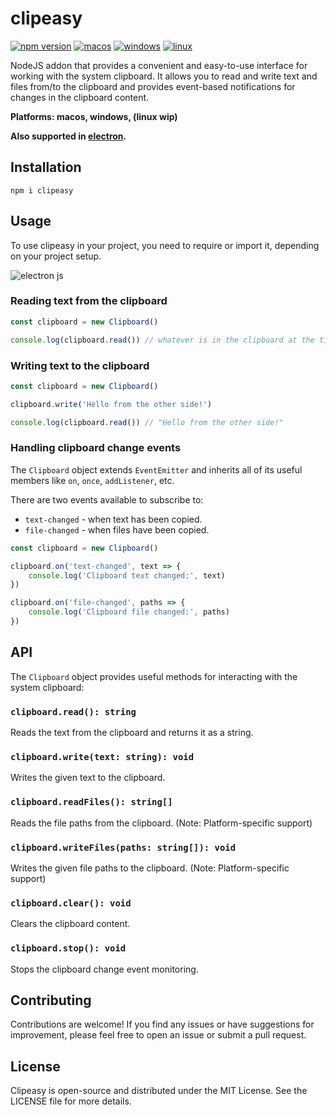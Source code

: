 # clipeasy

[![npm version](https://badge.fury.io/js/clipeasy.svg)](https://badge.fury.io/js/clipeasy) [![macos](https://github.com/iamthenoah/clipeasy/actions/workflows/macos.yml/badge.svg)](https://github.com/iamthenoah/clipeasy/actions/workflows/macos.yml) [![windows](https://github.com/iamthenoah/clipeasy/actions/workflows/windows.yml/badge.svg)](https://github.com/iamthenoah/clipeasy/actions/workflows/windows.yml) [![linux](https://github.com/iamthenoah/clipeasy/actions/workflows/linux.yml/badge.svg)](https://github.com/iamthenoah/clipeasy/actions/workflows/linux.yml)

NodeJS addon that provides a convenient and easy-to-use interface for working with the system clipboard. It allows you to read and write text and files from/to the clipboard and provides event-based notifications for changes in the clipboard content.

**Platforms: macos, windows, (linux wip)**

**Also supported in [electron](https://www.electronjs.org/).**

## Installation

```
npm i clipeasy
```

## Usage

To use clipeasy in your project, you need to require or import it, depending on your project setup.

![electron js](https://github.com/iamthenoah/clipeasy/assets/56337775/4f92dd2a-00cd-43e1-8c1a-87e9b48ca396)

### Reading text from the clipboard

```js
const clipboard = new Clipboard()

console.log(clipboard.read()) // whatever is in the clipboard at the time
```

### Writing text to the clipboard

```js
const clipboard = new Clipboard()

clipboard.write('Hello from the other side!')

console.log(clipboard.read()) // "Hello from the other side!"
```

### Handling clipboard change events

The `Clipboard` object extends `EventEmitter` and inherits all of its useful members like `on`, `once`, `addListener`, etc.

There are two events available to subscribe to:

- `text-changed` - when text has been copied.
- `file-changed` - when files have been copied.

```js
const clipboard = new Clipboard()

clipboard.on('text-changed', text => {
	console.log('Clipboard text changed:', text)
})

clipboard.on('file-changed', paths => {
	console.log('Clipboard file changed:', paths)
})
```

## API

The `Clipboard` object provides useful methods for interacting with the system clipboard:

### `clipboard.read(): string`

Reads the text from the clipboard and returns it as a string.

### `clipboard.write(text: string): void`

Writes the given text to the clipboard.

### `clipboard.readFiles(): string[]`

Reads the file paths from the clipboard. (Note: Platform-specific support)

### `clipboard.writeFiles(paths: string[]): void`

Writes the given file paths to the clipboard. (Note: Platform-specific support)

### `clipboard.clear(): void`

Clears the clipboard content.

### `clipboard.stop(): void`

Stops the clipboard change event monitoring.

## Contributing

Contributions are welcome! If you find any issues or have suggestions for improvement, please feel free to open an issue or submit a pull request.

## License

Clipeasy is open-source and distributed under the MIT License. See the LICENSE file for more details.
